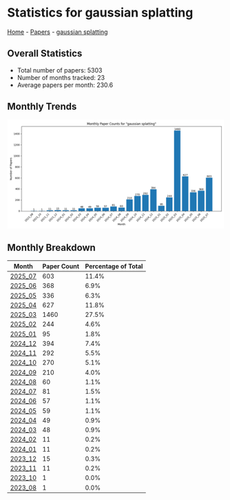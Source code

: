 # Statistics for gaussian splatting

[Home](https://arxcompass.github.io) - [Papers](https://arxcompass.github.io/papers) - [gaussian splatting](https://arxcompass.github.io/papers/gaussian_splatting)

## Overall Statistics

- Total number of papers: 5303
- Number of months tracked: 23
- Average papers per month: 230.6

## Monthly Trends

![Monthly Paper Counts](monthly_stats.png)

## Monthly Breakdown

| Month | Paper Count | Percentage of Total |
| --- | --- | --- |
| [2025_07](./2025_07/papers_1.md) | 603 | 11.4% |
| [2025_06](./2025_06/papers_1.md) | 368 | 6.9% |
| [2025_05](./2025_05/papers_1.md) | 336 | 6.3% |
| [2025_04](./2025_04/papers_1.md) | 627 | 11.8% |
| [2025_03](./2025_03/papers_1.md) | 1460 | 27.5% |
| [2025_02](./2025_02/papers_1.md) | 244 | 4.6% |
| [2025_01](./2025_01/papers_1.md) | 95 | 1.8% |
| [2024_12](./2024_12/papers_1.md) | 394 | 7.4% |
| [2024_11](./2024_11/papers_1.md) | 292 | 5.5% |
| [2024_10](./2024_10/papers_1.md) | 270 | 5.1% |
| [2024_09](./2024_09/papers_1.md) | 210 | 4.0% |
| [2024_08](./2024_08/papers_1.md) | 60 | 1.1% |
| [2024_07](./2024_07/papers_1.md) | 81 | 1.5% |
| [2024_06](./2024_06/papers_1.md) | 57 | 1.1% |
| [2024_05](./2024_05/papers_1.md) | 59 | 1.1% |
| [2024_04](./2024_04/papers_1.md) | 49 | 0.9% |
| [2024_03](./2024_03/papers_1.md) | 48 | 0.9% |
| [2024_02](./2024_02/papers_1.md) | 11 | 0.2% |
| [2024_01](./2024_01/papers_1.md) | 11 | 0.2% |
| [2023_12](./2023_12/papers_1.md) | 15 | 0.3% |
| [2023_11](./2023_11/papers_1.md) | 11 | 0.2% |
| [2023_10](./2023_10/papers_1.md) | 1 | 0.0% |
| [2023_08](./2023_08/papers_1.md) | 1 | 0.0% |

